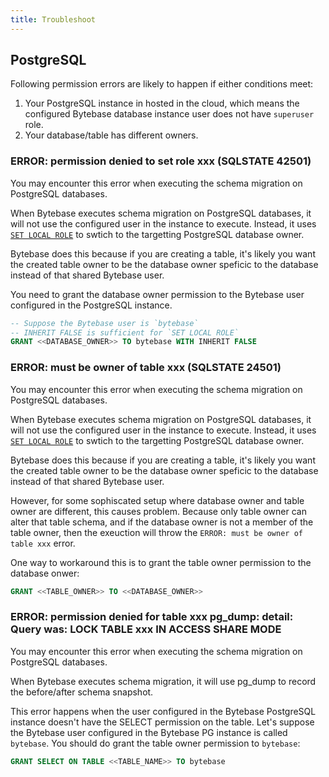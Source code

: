 ```yaml
---
title: Troubleshoot
---
```


## PostgreSQL

<HintBlock type="info">

Following permission errors are likely to happen if either conditions meet:

1. Your PostgreSQL instance in hosted in the cloud, which means the configured Bytebase database instance
   user does not have `superuser` role.
1. Your database/table has different owners.

</HintBlock>

### ERROR: permission denied to set role xxx (SQLSTATE 42501)

You may encounter this error when executing the schema migration on PostgreSQL databases.

When Bytebase executes schema migration on PostgreSQL databases, it will not use the configured user
in the instance to execute. Instead, it uses [`SET LOCAL ROLE`](https://github.com/bytebase/bytebase/blob/b79d79d81279a29ab6e9f147632f5a2631755299/backend/plugin/db/pg/pg.go#L340-L341) to swtich to the
targetting PostgreSQL database owner.

Bytebase does this because if you are creating a table, it's likely you want the created table
owner to be the database owner speficic to the database instead of that shared Bytebase user.

You need to grant the database owner permission to the Bytebase user configured in the PostgreSQL instance.

```sql
-- Suppose the Bytebase user is `bytebase`
-- INHERIT FALSE is sufficient for `SET LOCAL ROLE`
GRANT <<DATABASE_OWNER>> TO bytebase WITH INHERIT FALSE
```

### ERROR: must be owner of table xxx (SQLSTATE 24501)

You may encounter this error when executing the schema migration on PostgreSQL databases.

When Bytebase executes schema migration on PostgreSQL databases, it will not use the configured user
in the instance to execute. Instead, it uses [`SET LOCAL ROLE`](https://github.com/bytebase/bytebase/blob/b79d79d81279a29ab6e9f147632f5a2631755299/backend/plugin/db/pg/pg.go#L340-L341) to swtich to the
targetting PostgreSQL database owner.

Bytebase does this because if you are creating a table, it's likely you want the created table
owner to be the database owner speficic to the database instead of that shared Bytebase user.

However, for some sophiscated setup where database owner and table owner are different, this causes problem.
Because only table owner can alter that table schema, and if the database owner is not a member of
the table owner, then the exeuction will throw the `ERROR: must be owner of table xxx` error.

One way to workaround this is to grant the table owner permission to the database onwer:

```sql
GRANT <<TABLE_OWNER>> TO <<DATABASE_OWNER>>
```

### ERROR: permission denied for table xxx pg_dump: detail: Query was: LOCK TABLE xxx IN ACCESS SHARE MODE

You may encounter this error when executing the schema migration on PostgreSQL databases.

When Bytebase executes schema migration, it will use pg_dump to record the before/after schema snapshot.

This error happens when the user configured in the Bytebase PostgreSQL instance doesn't have the SELECT permission on the table. Let's suppose the Bytebase user
configured in the Bytebase PG instance is called `bytebase`. You should do grant
the table owner permission to `bytebase`:

```sql
GRANT SELECT ON TABLE <<TABLE_NAME>> TO bytebase
```
